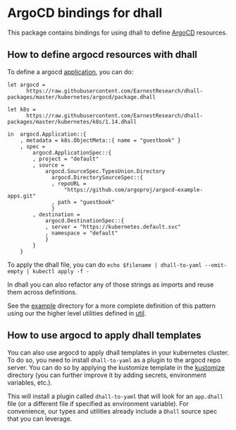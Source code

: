 # ArgoCD bindings for dhall

This package contains bindings for using dhall to define [ArgoCD](https://argoproj.github.io/argo-cd/) resources. 

## How to define argocd resources with dhall
To define a argocd [application](https://argoproj.github.io/argo-cd/operator-manual/declarative-setup/#applications), you can do:

```dhall
let argocd =
      https://raw.githubusercontent.com/EarnestResearch/dhall-packages/master/kubernetes/argocd/package.dhall

let k8s =
      https://raw.githubusercontent.com/EarnestResearch/dhall-packages/master/kubernetes/k8s/1.14.dhall

in  argocd.Application::{
    , metadata = k8s.ObjectMeta::{ name = "guestbook" }
    , spec =
        argocd.ApplicationSpec::{
        , project = "default"
        , source =
            argocd.SourceSpec.TypesUnion.Directory
              argocd.DirectorySourceSpec::{
              , repoURL =
                  "https://github.com/argoproj/argocd-example-apps.git"
              , path = "guestbook"
              }
        , destination =
            argocd.DestinationSpec::{
            , server = "https://kubernetes.default.svc"
            , namespace = "default"
            }
        }
    }

```

To apply the dhall file, you can do `echo $filename | dhall-to-yaml --omit-empty | kubectl apply -f -`

In dhall you can also refactor any of those strings as imports and reuse them across definitions. 

See the [example](example) directory for a more complete definition of this pattern using our the higher level utilities defined in [util](util).

## How to use argocd to apply dhall templates
You can also use argocd to apply dhall templates in your kubernetes cluster. To do so, you need to install `dhall-to-yaml` as a plugin to the argocd repo server. You can do so by applying the kustomize template in the [kustomize](kustomize) directory (you can further improve it by adding secrets, environment variables, etc.).

This will install a plugin called `dhall-to-yaml` that will look for an `app.dhall` file (or a different file if specified as environment variable). For convenience, our types and utilities already include a `Dhall` source spec that you can leverage. 
